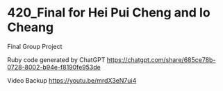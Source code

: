 # 420_Final for Hei Pui Cheng and Io Cheang
Final Group Project 

Ruby code generated by ChatGPT
https://chatgpt.com/share/685ce78b-0728-8002-b94e-f8190fe953de

Video Backup
https://youtu.be/mrdX3eN7ui4
